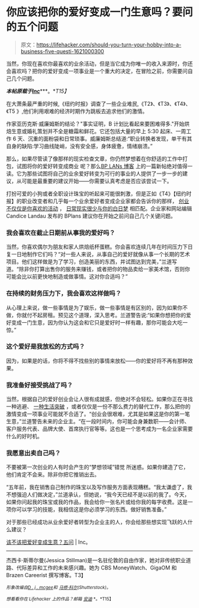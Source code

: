 # 你应该把你的爱好变成一门生意吗？要问的五个问题

> 原文：<https://lifehacker.com/should-you-turn-your-hobby-into-a-business-five-questi-1621000300>

当然，你现在喜欢你最喜欢的业余活动，但是当它成为你唯一的收入来源时，你还会喜欢吗？把你的爱好变成一项事业是一个重大的决定，在冒险之前，你需要问自己几个问题。



***本帖原载于***[***Inc***](http://www.inc.com/jessica-stillman/should-you-turn-your-hobby-into-a-business-5-questions-to-ask.html)***。**T15】*

在大萧条最严重的时候,《纽约时报》调查了一些企业难民,《T2》、《T3》、《T4》、《T5 》,他们利用艰难的经济时期作为跳板去追求他们的激情。

作家亚历克斯·威廉姆斯的结论？"事实证明，B 计划比看起来要困难得多."开始烘焙生意或婚礼策划并不全是糖霜和鲜花。它还包括大量的早上 5:30 起床、一周工作 6 天、沉重的面粉袋和日常琐事。威廉姆斯总结道:“职业转换者发现，单干有其自身的缺陷:学习曲线陡峭，没有安全感，身体疲惫，情绪崩溃。”

那么，如果尽管读了像那样的现实检查文章，你仍然梦想着在你舒适的工作中打包，试图将你的爱好转变成商业 呢？那么[BP LANs 博客](http://articles.bplans.com/how-to-turn-your-hobby-into-a-business/) 上的一篇新帖绝对值得一读。它为那些试图将自己的业余爱好转变为可行的事业的人提供了一步一步的建议，从可能是最重要的建议开始——你需要认真考虑是否应该尝试一下。

打扮可爱的小狗或者全职设计珠宝的听起来可能很刺激，但是正如《T4》【纽约时报】的职业改变者和几乎每一个业余爱好者变成企业家都会告诉你的那样， [创业不仅仅是你喜欢的活动](http://www.inc.com/jessica-stillman/5-things-no-one-tells-you-before-you-start-a-business.html) ， [日常现实很少与你的白日梦](http://lifehacker.com/five-things-i-wish-i-had-known-when-i-started-working-f-1497900668) 相匹配。企业家和网站编辑 Candice Landau 发布的 BPlans 建议你在开始之前问自己几个关键问题。

### 我会喜欢在截止日期前从事我的爱好吗？

当然，你喜欢偶尔为朋友和家人烘焙纸杯蛋糕。你会喜欢连续几年在时间压力下日复一日地制作它们吗？“对一些人来说，从事自己的爱好就像从事一个长期的艺术项目。他们这样做是为了学习，创造美丽的东西，并试图达到完美，”兰道写道。“除非你打算出售你的服务来赚钱，或者把你的物品卖给一家美术馆，否则你可能会比以前更快地制造或做事情。这对你合适吗？”

### 在持续的财务压力下，我会喜欢这样做吗？

从心理上来说，做一些事情是为了娱乐，做一些事情是有区别的，因为如果你不做，你就付不起房租。预见这个道理，深入思考。兰道警告说:“如果你想把你的爱好变成一门生意，因为你认为这会和它只是爱好时一样有趣，那你可能会大吃一惊。”

### 这个爱好是我放松的方式吗？

因为，如果是的话，你将不得不找些别的事情来放松——你的爱好将不再有那种效果。

### 我准备好接受挑战了吗？

当然，根据自己的爱好创业会让人很有成就感，但绝对不会轻松。如果你正在寻找一种逃避、 [一种生活突破](http://www.inc.com/jessica-stillman/gap-years-are-for-grownups-too.html) ，或者仅仅是一份不那么费力的替代工作，那么把你的激情变成一项事业可能就不合适了。“创业会很艰难，尤其是如果这是你的第一笔生意，”兰道警告未来的企业主。“在一段时间内，你可能会身兼数职——会计师、客户服务代表、品牌大使、首席执行官等等。这也是一个思考成为一名企业家需要什么的好时机。

### 我愿意出卖自己吗？

不要被第一次创业的人有时会产生的“梦想领域”错觉 所迷惑。如果你建造了它，他们肯定不会来。除非你把它推销出去。

“五年前，我在销售自己制作的珠宝以及写作服务方面表现糟糕。“我太谦虚了，我不想强迫人们做决定，”兰道承认，但她说，“我今天已经不是以前的我了。今天，如果你问起我的珠宝或我的作品，我会给你一张名片或给你我的每字收费。这是一项你可以学习的技能，我相信这是你必须学习的东西。做好销售准备。”

对于那些已经成功从业余爱好者转型为企业主的人，你会给那些想实现飞跃的人什么建议？

[该不该把爱好变成生意？五问](http://www.inc.com/jessica-stillman/should-you-turn-your-hobby-into-a-business-5-questions-to-ask.html) | Inc。

* * *

杰西卡·斯蒂尔曼(Jessica Stillman)是一名驻伦敦的自由作家，她对非传统职业道路、代际差异和工作的未来感兴趣。她为 CBS MoneyWatch、GigaOM 和 Brazen Careerist 撰写博客。T3】

<small>*形象改编自*</small>[<small>*D . j . mcgee*</small>](http://www.shutterstock.com/pic.mhtml?id=97100171&src=id)<small>*和*</small> [<small>*马修·科尔*</small>](http://www.shutterstock.com/pic.mhtml?id=145441639&src=id)<small>*(Shutterstock)。*</small>

<small>*想看看你在 Lifehacker 上的作品？邮箱*</small> [<small>*安迪*</small>](mailto:andy@lifehacker.com) <small>*。*T15】</small>